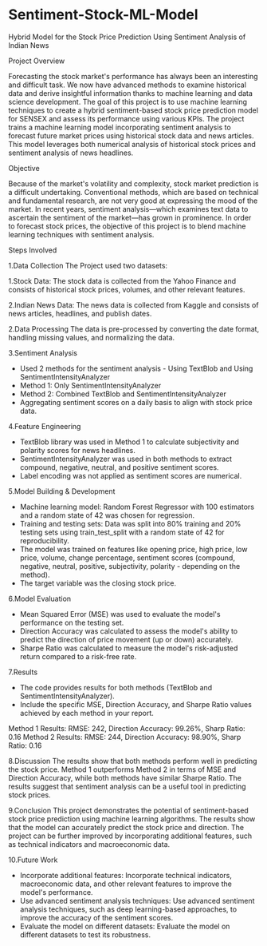# Sentiment-Stock-ML-Model
Hybrid Model for the Stock Price Prediction Using Sentiment Analysis of Indian News

Project Overview

Forecasting the stock market's performance has always been an interesting and difficult task. We now have advanced methods to examine historical data and derive insightful information thanks to machine learning and data science development.  The goal of this project is to use machine learning techniques to create a hybrid sentiment-based stock price prediction model for SENSEX and assess its performance using various KPIs. The project trains a machine learning model incorporating sentiment analysis to forecast future market prices using historical stock data and news articles. This model leverages both numerical analysis of historical stock prices and sentiment analysis of news headlines.


Objective

Because of the market's volatility and complexity, stock market prediction is a difficult undertaking. Conventional methods, which are based on technical and fundamental research, are not very good at expressing the mood of the market. In recent years, sentiment analysis—which examines text data to ascertain the sentiment of the market—has grown in prominence. In order to forecast stock prices, the objective of this project is to blend machine learning techniques with sentiment analysis.


Steps Involved

1.Data Collection
The Project used two datasets:

1.Stock Data: The stock data is collected from the Yahoo Finance and consists of historical stock prices, volumes, and other relevant features.

2.Indian News Data: The news data is collected from Kaggle and consists of news articles, headlines, and publish dates.

2.Data Processing
The data is pre-processed by converting the date format, handling missing values, and normalizing the data.

3.Sentiment Analysis
- Used 2 methods for the sentiment analysis - Using TextBlob and Using SentimentIntensityAnalyzer
- Method 1: Only SentimentIntensityAnalyzer
- Method 2: Combined TextBlob and SentimentIntensityAnalyzer 
- Aggregating sentiment scores on a daily basis to align with stock price data.

4.Feature Engineering
- TextBlob library was used in Method 1 to calculate subjectivity and polarity scores for news headlines.
- SentimentIntensityAnalyzer was used in both methods to extract compound, negative, neutral, and positive sentiment scores.
- Label encoding was not applied as sentiment scores are numerical.

5.Model Building & Development
- Machine learning model: Random Forest Regressor with 100 estimators and a random state of 42 was chosen for regression.
- Training and testing sets: Data was split into 80% training and 20% testing sets using train_test_split with a random state of 42 for reproducibility.
- The model was trained on features like opening price, high price, low price, volume, change percentage, sentiment scores (compound, negative, neutral, positive, subjectivity, polarity - depending on the method).
- The target variable was the closing stock price.

6.Model Evaluation
- Mean Squared Error (MSE) was used to evaluate the model's performance on the testing set.
- Direction Accuracy was calculated to assess the model's ability to predict the direction of price movement (up or down) accurately.
- Sharpe Ratio was calculated to measure the model's risk-adjusted return compared to a risk-free rate.

7.Results
- The code provides results for both methods (TextBlob and SentimentIntensityAnalyzer).
- Include the specific MSE, Direction Accuracy, and Sharpe Ratio values achieved by each method in your report.

Method 1 Results: RMSE: 242, Direction Accuracy: 99.26%, Sharp Ratio: 0.16
Method 2 Results: RMSE: 244, Direction Accuracy: 98.90%, Sharp Ratio: 0.16


8.Discussion
The results show that both methods perform well in predicting the stock price. Method 1 outperforms Method 2 in terms of MSE and Direction Accuracy, while both methods have similar Sharpe Ratio. The results suggest that sentiment analysis can be a useful tool in predicting stock prices.

9.Conclusion
This project demonstrates the potential of sentiment-based stock price prediction using machine learning algorithms. The results show that the model can accurately predict the stock price and direction. The project can be further improved by incorporating additional features, such as technical indicators and macroeconomic data.

10.Future Work
- Incorporate additional features: Incorporate technical indicators, macroeconomic data, and other relevant features to improve the model's performance.
- Use advanced sentiment analysis techniques: Use advanced sentiment analysis techniques, such as deep learning-based approaches, to improve the accuracy of the sentiment scores.
- Evaluate the model on different datasets: Evaluate the model on different datasets to test its robustness.
